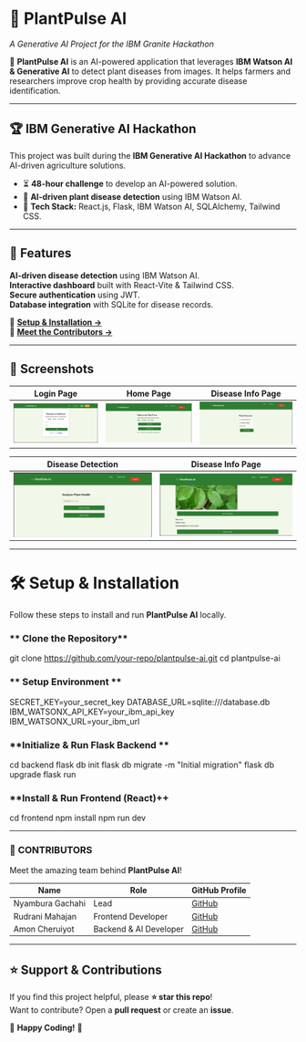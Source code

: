 # 🌿 PlantPulse AI  
*A Generative AI Project for the IBM Granite Hackathon*  

🚀 **PlantPulse AI** is an AI-powered application that leverages **IBM Watson AI & Generative AI** to detect plant diseases from images. It helps farmers and researchers improve crop health by providing accurate disease identification.  

---

## 🏆 IBM Generative AI Hackathon  

This project was built during the **IBM Generative AI Hackathon** to advance AI-driven agriculture solutions.  

- ⏳ **48-hour challenge** to develop an AI-powered solution.  
- 🤖 **AI-driven plant disease detection** using IBM Watson AI.  
- 🔗 **Tech Stack:** React.js, Flask, IBM Watson AI, SQLAlchemy, Tailwind CSS.  

---

## 🚀 Features  

**AI-driven disease detection** using IBM Watson AI.  
**Interactive dashboard** built with React-Vite & Tailwind CSS.  
**Secure authentication** using JWT.  
**Database integration** with SQLite for disease records.  

📌 **[Setup & Installation →](SETUP.md)**  
📌 **[Meet the Contributors →](CONTRIBUTORS.md)**  

---

## 📸 Screenshots  

| **Login Page** | **Home Page** | **Disease Info Page** |
|---------------|-------------|----------------|
| ![Login](assets/login.png) | ![Home](assets/home.png) | ![Disease](assets/2.png) |

| **Disease Detection** | **Disease Info Page** |
|----------------------|----------------------|
| ![Detection](assets/3.png) | ![Disease Info](assets/4.png) |

---
# 🛠️ Setup & Installation  

Follow these steps to install and run **PlantPulse AI** locally.  

### ** Clone the Repository**

git clone https://github.com/your-repo/plantpulse-ai.git
cd plantpulse-ai

### ** Setup Environment **
SECRET_KEY=your_secret_key
DATABASE_URL=sqlite:///database.db
IBM_WATSONX_API_KEY=your_ibm_api_key
IBM_WATSONX_URL=your_ibm_url

### **Initialize & Run Flask Backend **
cd backend
flask db init
flask db migrate -m "Initial migration"
flask db upgrade
flask run

### **Install & Run Frontend (React)++
cd frontend
npm install
npm run dev

---

### 📄 **CONTRIBUTORS** 

Meet the amazing team behind **PlantPulse AI**!  

| Name         | Role                      | GitHub Profile |
|-------------|---------------------------|---------------|
| Nyambura Gachahi | Lead  | [GitHub](https://github.com/Nyambura-climate)  |
| Rudrani Mahajan  | Frontend Developer      | [GitHub](https://github.com/m-rudrani)  |
|Amon Cheruiyot   | Backend & AI Developer  | [GitHub](https://github.com/AmonCheruiyot)  |

---
## ⭐ Support & Contributions  

If you find this project helpful, please **⭐ star this repo**!  
Want to contribute? Open a **pull request** or create an **issue**.  

🚀 **Happy Coding!** 🚀  

